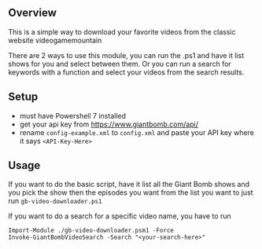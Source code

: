 
## Overview
This is a simple way to download your favorite videos from the classic website videogamemountain

There are 2 ways to use this module, you can run the .ps1 and have it list shows for you and select between them. Or you can run a search for keywords with a function and select your videos from the search results. 

## Setup
 - must have Powershell 7 installed
 - get your api key from https://www.giantbomb.com/api/ 
 - rename `config-example.xml` to `config.xml` and paste your API key where it says `<API-Key-Here>`

## Usage
If you want to do the basic script, have it list all the Giant Bomb shows and you pick the show then the episodes you want from the list you want to just run `gb-video-downloader.ps1` 

If you want to do a search for a specific video name, you have to run

    Import-Module ./gb-video-downloader.psm1 -Force
    Invoke-GiantBombVideoSearch -Search "<your-search-here>"






